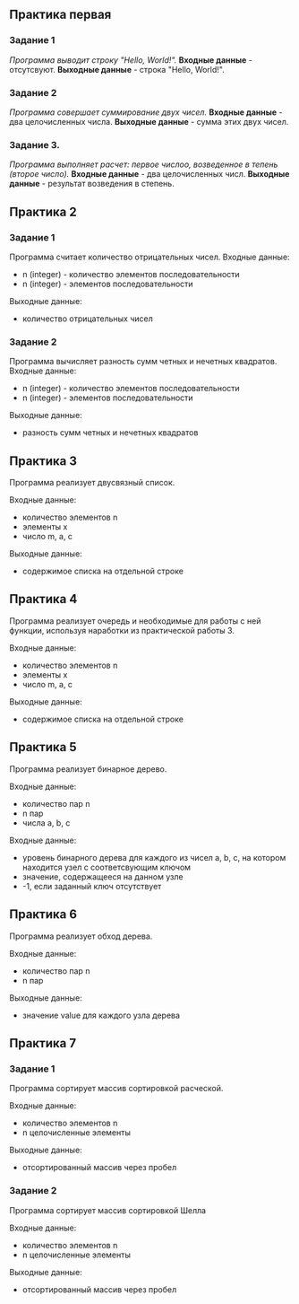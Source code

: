 ## Практика первая
### Задание 1
*Программа выводит строку "Hello, World!".*
**Входные данные** - отсутсвуют.
**Выходные данные** - строка "Hello, World!".

### Задание 2
*Программа совершает суммирование двух чисел.*
**Входные данные** - два целочисленных числа.
**Выходные данные** - сумма этих двух чисел.

### Задание 3.
*Программа выполняет расчет: первое числоо, возведенное в тепень (второе число).*
**Входные данные** - два целочисленных числ.
**Выходные данные** - результат возведения в степень.

## Практика 2

### Задание 1

Программа считает количество отрицательных чисел.
Входные данные:
* n (integer) - количество элементов последовательности
* n (integer) - элементов последовательности

Выходные данные:
* количество отрицательных чисел

### Задание 2

Программа вычисляет разность сумм четных и нечетных квадратов.
Входные данные:
* n (integer) - количество элементов последовательности
* n (integer) - элементов последовательности

Выходные данные:
* разность сумм четных и нечетных квадратов

## Практика 3

Программа реализует двусвязный список. 

Входные данные: 
* количество элементов n 
* элементы x 
* число m, a, c
 
Выходные данные: 
* содержимое списка на отдельной строке

## Практика 4

Программа реализует очередь и необходимые для работы с ней функции, используя наработки из практической работы 3.
 
Входные данные: 
* количество элементов n 
* элементы x 
* число m, a, c 

Выходные данные: 
* содержимое списка на отдельной строке

## Практика 5

Программа реализует бинарное дерево.
 
Входные данные: 
* количество пар n 
* n пар 
* числа a, b, c
 
Входные данные: 
* уровень бинарного дерева для каждого из чисел a, b, c, на котором находится узел с соответсвующим ключом 
* значение, содержащееся на данном узле 
* -1, если заданный ключ отсутствует

## Практика 6

Программа реализует обход дерева. 

Входные данные: 
* количество пар n 
* n пар
 
Выходные данные: 
* значение value для каждого узла дерева

## Практика 7

### Задание 1

Программа сортирует массив сортировкой расческой.
 
Входные данные: 
* количество элементов n 
* n целочисленные элементы
 
Выходные данные: 
* отсортированный массив через пробел
 
### Задание 2 

Программа сортирует массив сортировкой Шелла 

Входные данные: 
* количество элементов n 
* n целочисленные элементы 

Выходные данные: 
* отсортированный массив через пробел
